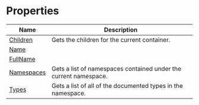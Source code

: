 # Properties
|Name|Description|
|---|---|
|[Children](/docs/DotNetDocs/ContainerDocumentations/NamespaceDocumentation/Properties/Children.md)|Gets the children for the current container.|
|[Name](/docs/DotNetDocs/ContainerDocumentations/NamespaceDocumentation/Properties/Name.md)||
|[FullName](/docs/DotNetDocs/ContainerDocumentations/NamespaceDocumentation/Properties/FullName.md)||
|[Namespaces](/docs/DotNetDocs/ContainerDocumentations/NamespaceDocumentation/Properties/Namespaces.md)|Gets a list of namespaces contained under the current namespace.|
|[Types](/docs/DotNetDocs/ContainerDocumentations/NamespaceDocumentation/Properties/Types.md)|Gets a list of all of the documented types in the namespace.|
